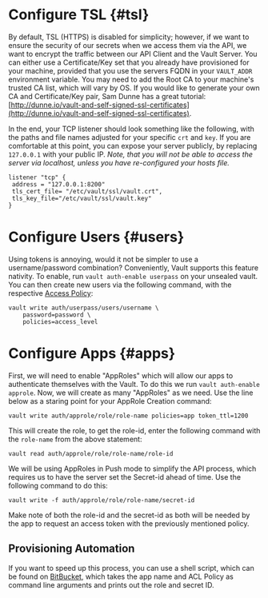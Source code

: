 # Configure TSL {#tsl}

By default, TSL \(HTTPS\) is disabled for simplicity; however, if we want to ensure the security of our secrets when we access them via the API, we want to encrypt the traffic between our API Client and the Vault Server. You can either use a Certificate/Key set that you already have provisioned for your machine, provided that you use the servers FQDN in your `VAULT_ADDR` environment variable. You may need to add the Root CA to your machine's trusted CA list, which will vary by OS. If you would like to generate your own CA and Certificate/Key pair, Sam Dunne has a great tutorial: [http://dunne.io/vault-and-self-signed-ssl-certificates](http://dunne.io/vault-and-self-signed-ssl-certificates).

In the end, your TCP listener should look something like the following, with the paths and file names adjusted for your specific `crt` and `key`. If you are comfortable at this point, you can expose your server publicly, by replacing `127.0.0.1` with your public IP. *Note, that you will not be able to access the server via localhost, unless you have re-configured your hosts file.*

```
listener "tcp" {
 address = "127.0.0.1:8200"
 tls_cert_file= "/etc/vault/ssl/vault.crt",
 tls_key_file="/etc/vault/ssl/vault.key"
}
```

# Configure Users {#users}

Using tokens is annoying, would it not be simpler to use a username/password combination? Conveniently, Vault supports this feature nativity. To enable, run `vault auth-enable userpass` on your unsealed vault. You can then create new users via the following command, with the respective [Access Policy](/access_control.md): 

```
vault write auth/userpass/users/username \
    password=password \
    policies=access_level

```


# Configure Apps {#apps}

First, we will need to enable "AppRoles" which will allow our apps to authenticate themselves with the Vault. To do this we run `vault auth-enable approle`. Now, we will create as many "AppRoles" as we need. Use the line below as a staring point for your AppRole Creation command:
```
vault write auth/approle/role/role-name policies=app token_ttl=1200
```

This will create the role, to get the role-id, enter the following command with the `role-name` from the above statement:
```
vault read auth/approle/role/role-name/role-id
```

We will be using AppRoles in Push mode to simplify the API process, which requires us to have the server set the Secret-id ahead of time. Use the following command to do this:
```
vault write -f auth/approle/role/role-name/secret-id
```
Make note of both the role-id and the secret-id as both will be needed by the app to request an access token with the previously mentioned policy.

## Provisioning Automation
If you want to speed up this process, you can use a shell script, which can be found on [BitBucket](https://bitbucket.org/snippets/sdsu-its/yyrE5), which takes the app name and ACL Policy as command line arguments and prints out the role and secret ID.

